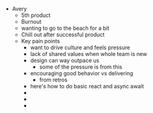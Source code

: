 - Avery
	- 5th product
	- Burnout
	- wanting to go to the beach for a bit
	- Chill out after successful product
	- Key pain points
		- want to drive culture and feels pressure
		- lack of shared values when whole team is new
		- design can way outpace us
			- some of the pressure is from this
		- encouraging good behavior vs delivering
			- from retros
		- here's how to do basic react and async await
		-
		-
		-